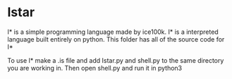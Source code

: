 # Istar
I* is a simple programming language made by ice100k. I* is a interpreted language built entirely on python.
This folder has all of the source code for I*

 To use I* make a .is file and add Istar.py and shell.py to the same directory you are working in. Then open shell.py and run it in python3
